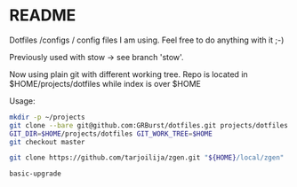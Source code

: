 # README #

Dotfiles /configs / config files I am using. Feel free to do anything with it ;-)

Previously used with stow -> see branch 'stow'.

Now using plain git with different working tree.
Repo is located in $HOME/projects/dotfiles while index is over $HOME

Usage:
```bash
mkdir -p ~/projects
git clone --bare git@github.com:GRBurst/dotfiles.git projects/dotfiles
GIT_DIR=$HOME/projects/dotfiles GIT_WORK_TREE=$HOME
git checkout master

git clone https://github.com/tarjoilija/zgen.git "${HOME}/local/zgen"

basic-upgrade
```
